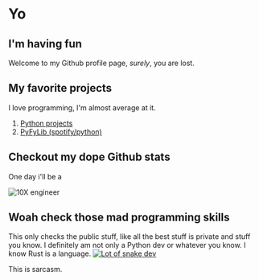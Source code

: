 # Yo
## I'm having fun 

Welcome to my Github profile page, *surely*, you are lost.

## My favorite projects

I love programming, I'm almost average at it.
1. [Python projects](https://en.wikipedia.org/wiki/Pythonidae)
2. [PyFyLib (spotify/python)](https://github.com/grosheth/stepbot)

## Checkout my dope Github stats

One day i'll be a

![10X engineer](https://github-readme-stats.vercel.app/api?username=grosheth&show_icons=true&theme=dracula&rank_icon=percentile)

## Woah check those mad programming skills

This only checks the public stuff, like all the best stuff is private and stuff you know. I definitely am not only a Python dev or whatever you know. I know Rust is a language.
[![Lot of snake dev](https://github-readme-stats.vercel.app/api/top-langs/?username=grosheth&theme=dracula&layout=pie)](https://github.com/grosheth/github-readme-stats)






This is sarcasm.
